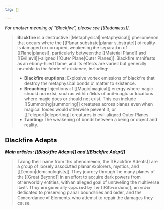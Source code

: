 ```yaml
---
tag: 🌌

---
```

*For another meaning of "Blackfire", please see [[Redomeus]].*
> **Blackfire** is a destructive [[Metaphysical|metaphysical]] phenomenon that occurs where the [[Planar substrate|planar substrate]] of reality is damaged or corrupted, weakening the separation of [[Plane|planes]], particularly between the [[Material Plane]] and [[Evil|evil]]-aligned [[Outer Plane|Outer Planes]]. Blackfire manifests as an ebony-hued flame, and its effects are varied but generally unstable to the fabric of existence, including:
> - **Blackfire eruptions:** Explosive vortex emissions of blackfire that destroy the metaphysical bonds of matter to existence.
> - **Breaching:** Injections of [[Magic|magical]] energy where magic should not exist, such as within fields of anti-magic or locations where magic does or should not exist. This can include [[Summoning|summoning]] creatures across planes even when magical forces would otherwise prevent it, or [[Teleport|teleporting]] creatures to evil-aligned Outer Planes.
> - **Tainting:** The weakening of bonds between a being or object and reality.

## Blackfire Adepts

***Main articles: [[Blackfire Adepts]] and [[Blackfire Adept]]***
> Taking their name from this phenomenon, the [[Blackfire Adepts]] are a group of loosely associated planar explorers,  mystics, and [[Demon|demonologists]]. They journey through the many planes of the [[Great Beyond]] in an effort to acquire dark powers from otherworldly entities, with an alleged goal of unraveling the multiverse itself. They are generally opposed by the [[Riftwardens]], an order dedicated to preserving planar boundaries and order, and the Concordance of Elements, who attempt to repair the damages they cause.








